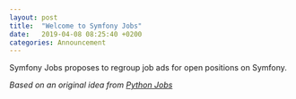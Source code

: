 ```yaml
---
layout: post
title:  "Welcome to Symfony Jobs"
date:   2019-04-08 08:25:40 +0200
categories: Announcement
---
```


<p>
	Symfony Jobs proposes to regroup job ads for open positions on Symfony.
</p>

<p>
	<i>Based on an original idea from <a href="https://github.com/pythonjobs" target="_blank">Python Jobs</a></i>
</p>
